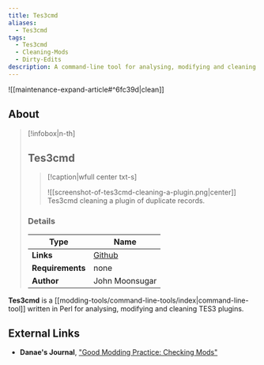 ```yaml
---
title: Tes3cmd
aliases:
  - Tes3cmd
tags:
  - Tes3cmd
  - Cleaning-Mods
  - Dirty-Edits
description: A command-line tool for analysing, modifying and cleaning TES3 plugins.
---
```


![[maintenance-expand-article#^6fc39d|clean]]

## About

> [!infobox|n-th]
> 
> ## Tes3cmd
> 
> > [!caption|wfull center txt-s]
> > 
> > ![[screenshot-of-tes3cmd-cleaning-a-plugin.png|center]]
> > Tes3cmd cleaning a plugin of duplicate records.
> 
> ### Details
> 
> | Type | Name |
> | --- | --- |
> | **Links** | [Github](https://github.com/john-moonsugar/tes3cmd/blob/master/tes3cmd) |
> | **Requirements** | none |
> | **Author** | John Moonsugar |

**Tes3cmd** is a [[modding-tools/command-line-tools/index|command-line-tool]] written in Perl for analysing, modifying and cleaning TES3 plugins.

## External Links

- **Danae's Journal**, ["Good Modding Practice: Checking Mods"](https://danaeplays.thenet.sk/good-modding-practice/)
